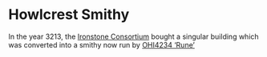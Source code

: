 # Howlcrest Smithy

In the year 3213, the [Ironstone Consortium](Ironstone%20Consortium%2011275a22781a80be90e7ce7c409785fd.md) bought a singular building which was converted into a smithy now run by [OHI4234 ‘Rune’](OHI4234%20%E2%80%98Rune%E2%80%99%2011275a22781a80faa2f6c5803c46f3b6.md)